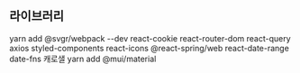 ## 라이브러리
yarn add @svgr/webpack --dev
react-cookie
react-router-dom
react-query
axios
styled-components
react-icons
@react-spring/web
react-date-range
date-fns
캐로샐
yarn add @mui/material